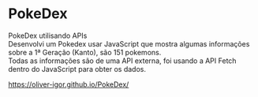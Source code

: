 # PokeDex
PokeDex utilisando APIs</br>
Desenvolvi um Pokedex usar JavaScript que mostra algumas informações sobre a 1ª Geração (Kanto), são 151 pokemons.</br>
Todas as informações são de uma API externa, foi usando a API Fetch dentro do JavaScript para obter os dados.</br>

https://oliver-igor.github.io/PokeDex/
